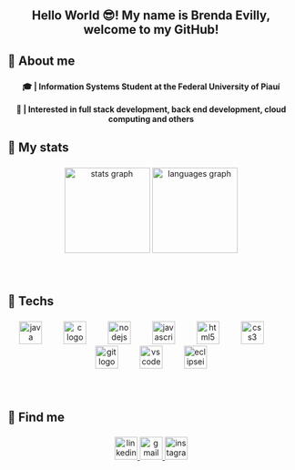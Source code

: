 <br clear="both">

<h2 align="center">Hello World 😎! My name is Brenda Evilly, welcome to my GitHub!</h2>

###

<h2 align="left">🔗 About me</h2>

###

<h4 align="center">🎓 | Information Systems Student at the Federal University of Piauí <br><br>🎯 | Interested in full stack development, back end development, cloud computing and others</h4>

###

<h2 align="left">🔗 My stats</h2>

###

<div align="center">
  <img src="https://github-readme-stats.vercel.app/api?username=brendaevilly&hide_title=false&hide_rank=false&show_icons=true&include_all_commits=true&count_private=true&disable_animations=false&theme=midnight-purple&locale=en&hide_border=true" height="150" alt="stats graph"  />
  <img src="https://github-readme-stats.vercel.app/api/top-langs?username=brendaevilly&locale=en&hide_title=false&layout=compact&card_width=320&langs_count=7&theme=midnight-purple&hide_border=true" height="150" alt="languages graph"  />
</div>

###

<br clear="both">

<h2 align="left">🔗 Techs</h2>

###

<div align="center">
  <img src="https://skillicons.dev/icons?i=java" height="40" alt="java logo"  />
  <img width="30" />
  <img src="https://skillicons.dev/icons?i=c" height="40" alt="c logo"  />
  <img width="30" />
  <img src="https://skillicons.dev/icons?i=nodejs" height="40" alt="nodejs logo"  />
  <img width="30" />
  <img src="https://skillicons.dev/icons?i=js" height="40" alt="javascript logo"  />
  <img width="30" />
  <img src="https://skillicons.dev/icons?i=html" height="40" alt="html5 logo"  />
  <img width="30" />
  <img src="https://skillicons.dev/icons?i=css" height="40" alt="css3 logo"  />
  <img width="30" />
  <img src="https://skillicons.dev/icons?i=git" height="40" alt="git logo"  />
  <img width="30" />
  <img src="https://skillicons.dev/icons?i=vscode" height="40" alt="vscode logo"  />
  <img width="30" />
  <img src="https://skillicons.dev/icons?i=eclipse" height="40" alt="eclipseide logo"  />
</div>

###

<br clear="both">

<h2 align="left">🔗 Find me</h2>

###

<div align="center">
  <a href="https://www.linkedin.com/in/brenda-evilly-8bba26332/" target="_blank">
    <img src="https://img.shields.io/static/v1?message=LinkedIn&logo=linkedin&label=&color=5A00B4&logoColor=&labelColor=&style=for-the-badge" height="40" alt="linkedin logo"  />
  </a>
  <a href="brendaevilly014@gmail.com" target="_blank">
    <img src="https://img.shields.io/static/v1?message=Gmail&logo=gmail&label=&color=5A00B4&logoColor=white&labelColor=&style=for-the-badge" height="40" alt="gmail logo"  />
  </a>
  <a href="https://www.instagram.com/brendaevillyy/" target="_blank">
    <img src="https://img.shields.io/static/v1?message=Instagram&logo=instagram&label=&color=5A00B4&logoColor=white&labelColor=&style=for-the-badge" height="40" alt="instagram logo"  />
  </a>
</div>

###

